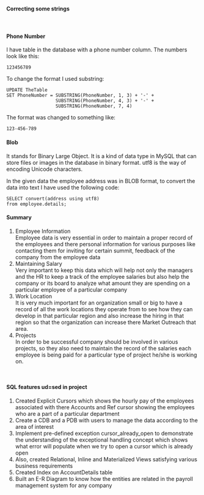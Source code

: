 
#### Correcting some strings

<br>

#### Phone Number 

I have table in the database with a phone number column. The numbers look like this:

```
123456789
```

To change the format I used substring:

```
UPDATE TheTable
SET PhoneNumber = SUBSTRING(PhoneNumber, 1, 3) + '-' + 
                  SUBSTRING(PhoneNumber, 4, 3) + '-' + 
                  SUBSTRING(PhoneNumber, 7, 4)
```

The format was changed to something like:

```
123-456-789
```

#### Blob 
It stands for Binary Large Object. It is a kind of data type in MySQL that can store files or images in the database in binary format. utf8 is the way of encoding Unicode characters.

In the given data the employee address was in BLOB format, to convert the data into text I have used the following code:

```
SELECT convert(address using utf8)
from employee.details;

```

#### Summary

1. Employee Information <br>
Employee data is very essential in order to maintain a proper record of the employees and there personal
information for various purposes like contacting them for inviting for certain summit, feedback of the
company from the employee data
2. Maintaining Salary <br>
Very important to keep this data which will help not only the managers and the HR to keep a track of the
employee salaries but also help the company or its board to analyze what amount they are spending on a
particular employee of a particular company
3. Work Location <br>
It is very much important for an organization small or big to have a record of all the work locations they
operate from to see how they can develop in that particular region and also increase the hiring in that region
so that the organization can increase there Market Outreach that area.
4. Projects <br>
In order to be successful company should be involved in various projects, so they also need to maintain the
record of the salaries each employee is being paid for a particular type of project he/she is working on.

<br>

#### SQL features ud=sed in project

1. Created Explicit Cursors which shows the hourly pay of the employees associated with there Accounts and
Ref cursor showing the employees who are a part of a particular department
2. Create a CDB and a PDB with users to manage the data according to the area of interest
3. Implement pre-defined exception cursor_already_open to demonstrate the understanding of the
exceptional handling concept which shows what error will populate when we try to open a cursor which is
already open
4. Also, created Relational, Inline and Materialized Views satisfying various business requirements
5. Created Index on AccountDetails table
6. Built an E-R Diagram to know how the entities are related in the payroll management system for any
company
